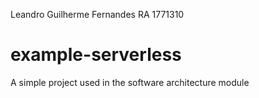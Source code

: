 
Leandro Guilherme Fernandes RA 1771310

# example-serverless
A simple project used in the software architecture module
